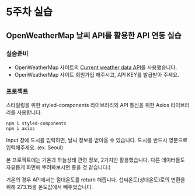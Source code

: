 # 5주차 실습

## OpenWeatherMap 날씨 API를 활용한 API 연동 실습

### 실습준비
- OpenWeatherMap 사이트의 [Current weather data API](https://openweathermap.org/current)를 사용했습니다. 
- OpenWeatherMap 사이트 회원가입 해주시고, API KEY를 발급받아 주세요. 

### 프로젝트 
스타일링을 위한 styled-components 라이브러리와 API 통신을 위한 Axios 라이브러리를 사용합니다.  
```
npm i styled-components
npm i axios
```
  
Input 창에 도시를 입력하면, 날씨 정보를 받아올 수 있습니다. 도시를 반드시 영문으로 입력해주세요. (ex. Seoul)
  
본 프로젝트에는 기온과 하늘상태 관련 정보, 2가지만 활용했습니다. 다른 데이터들도 자유롭게 화면에 뿌려봐보시면 좋을 것 같습니다:) 

기온의 경우 API에서는 절대온도를 return 해줍니다. 섭씨온도(상대온도)로의 변환을 위해 273.15을 온도값에서 빼주었습니다.




